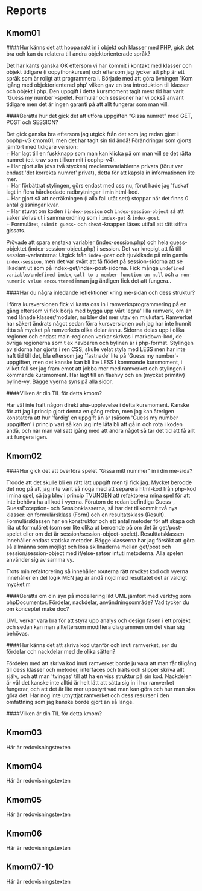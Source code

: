 ---
---
Reports
=========================


Kmom01
-------------------------

####Hur känns det att hoppa rakt in i objekt och klasser med PHP, gick det bra och kan du relatera till andra objektorienterade språk?

Det har känts ganska OK eftersom vi har kommit i kontakt med klasser och objekt tidigare (i oopythonkursen) och eftersom jag tycker att php är ett språk som är roligt att programmera i. Började med att göra övningen 'Kom igång med objektorienterad php' vilken gav en bra introduktion till klasser och objekt i php. Den uppgift i detta kursmoment tagit mest tid har varit 'Guess my number'-spelet. Formulär och sessioner har vi också använt tidigare men det är ingen garanti på att allt fungerar som man vill.

####Berätta hur det gick det att utföra uppgiften “Gissa numret” med GET, POST och SESSION?

Det gick ganska bra eftersom jag utgick från det som jag redan gjort i oophp-v3 kmom01, men det har tagit sin tid ändå! Förändringar som gjorts jämfört med tidigare version:  
    + Har lagt till en fuskknapp som man kan klicka på om man vill se det rätta numret (ett krav som tillkommit i oophp-v4).    
    + Har gjort alla (dvs två stycken) medlemsvariablerna privata (förut var endast 'det korrekta numret' privat), detta för att kapsla in informationen lite mer.    
    + Har förbättrat stylingen, görs endast med css nu, förut hade jag 'fuskat' lagt in flera hårdkodade radbrytningar i min html-kod.  
    + Har gjort så att nerräkningen (i alla fall utåt sett) stoppar när det finns 0 antal gissningar kvar.  
    + Har stuvat om koden i `index-session` och `index-session-object` så att saker skrivs ut i samma ordning som i `index-get` & `index-post`.  
    + Formuläret, `submit guess`- och `cheat`-knappen låses utifall att rätt siffra gissats.  

Prövade att spara enstaka variabler (index-session.php) och hela guess-objektet (index-session-object.php) i session.
Det var knepigt att få till session-varianterna: Utgick från `index-post` och tjuvkikade på min gamla `index-session`, men det var svårt att få flödet på session-sidorna att se likadant ut som på index-get/index-post-sidorna. Fick många `undefined variable/undefined index`, `call to a member function on null` och `a non-numeric value encountered` innan jag äntligen fick det att fungera..


####Har du några inledande reflektioner kring me-sidan och dess struktur?

I förra kursversionen fick vi kasta oss in i ramverksprogrammering på en gång eftersom vi fick börja med bygga upp vårt 'egna' lilla ramverk, om än med lånade klasser/moduler, nu blev det mer utav en mjukstart. Ramverket har säkert ändrats något sedan förra kursversionen och jag har inte hunnit titta så mycket på ramverkets olika delar ännu. Sidorna delas upp i olika regioner och endast main-regionen verkar skrivas i markdown-kod, de övriga regionerna som t ex navbaren och  bylinen är i php-format. Stylingen av sidorna har gjorts i ren CSS, skulle velat styla med LESS men har inte haft tid till det, bla eftersom jag 'fastnade' lite på 'Guess my number'-uppgiften, men det kanske kan bli lite LESS i kommande kursmoment, i vilket fall ser jag fram emot att jobba mer med ramverket och stylingen i kommande kursmoment. Har lagt till en flashvy och en (mycket primitiv) byline-vy. Bägge vyerna syns på alla sidor.


####Vilken är din TIL för detta kmom?

Har väl inte haft någon direkt aha-upplevelse i detta kursmoment. Kanske för att jag i princip gjort denna en gång redan, men jag kan återigen konstatera att hur 'färdig' en uppgift än är (såsom 'Guess my number uppgiften' i princip var) så kan jag inte låta bli att gå in och rota i koden ändå, och när man väl satt igång med att ändra något så tar det tid att få allt att fungera igen.

Kmom02
-------------------------

####Hur gick det att överföra spelet “Gissa mitt nummer” in i din me-sida?

Trodde att det skulle bli en rätt lätt uppgift men tji fick jag. Mycket berodde det nog på att jag inte varit så noga med att separera html-kod från php-kod i mina spel, så jag blev i princip TVUNGEN att refaktorera mina spel för att inte behöva ha all kod i vyerna. Förutom de redan befintliga Guess-, GuessException- och Sessionklasserna, så har det tillkommit två nya klasser: en formulärsklass (Form) och en resultatsklass (Result). Formulärsklassen har en konstruktor och ett antal metoder för att skapa och rita ut formuläret (som ser lite olika ut beroende på om det är get/post-spelet eller om det är session/session-object-spelet). Resulttatsklassen innehåller endast statiska metoder .Bägge klasserna har jag försökt att göra så allmänna som möjligt och lösa skillnaderna mellan get/post och session/session-object med if/else-satser intuti metoderna. Alla spelen använder sig av samma vy.

Trots min refaktorering så innehåller routerna rätt mycket kod och vyerna innehåller en del logik MEN jag är ändå nöjd med resultatet det är väldigt mycket m

####Berätta om din syn på modellering likt UML jämfört med verktyg som phpDocumentor. Fördelar, nackdelar, användningsområde? Vad tycker du om konceptet make doc?

UML verkar vara bra för att styra upp analys och design fasen i ett projekt och sedan kan man allteftersom modifiera diagrammen om det visar sig behövas.

####Hur känns det att skriva kod utanför och inuti ramverket, ser du fördelar och nackdelar med de olika sätten?  

Fördelen med att skriva kod inuti ramverket borde ju vara att man får tillgång till dess klasser och metoder, interfaces och traits och slipper skriva allt själv, och att man 'tvingas' till att ha en viss struktur på sin kod.
Nackdelen är väl det kanske inte alltid är helt lätt att sätta sig in i hur ramverket fungerar, och att det är lite mer uppstyrt vad man kan göra och hur man ska göra det.
Har nog inte utnyttjat ramverket och dess resurser i den omfattning som jag kanske borde gjort än så länge.

####Vilken är din TIL för detta kmom?  





Kmom03
-------------------------

Här är redovisningstexten



Kmom04
-------------------------

Här är redovisningstexten



Kmom05
-------------------------

Här är redovisningstexten



Kmom06
-------------------------

Här är redovisningstexten



Kmom07-10
-------------------------

Här är redovisningstexten
